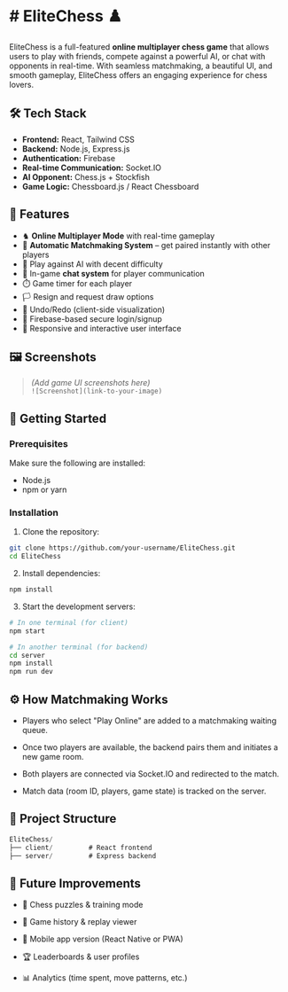 
# # EliteChess ♟️

EliteChess is a full-featured **online multiplayer chess game** that allows users to play with friends, compete against a powerful AI, or chat with opponents in real-time. With seamless matchmaking, a beautiful UI, and smooth gameplay, EliteChess offers an engaging experience for chess lovers.


## 🛠️ Tech Stack
- **Frontend:** React, Tailwind CSS
- **Backend:** Node.js, Express.js
- **Authentication:** Firebase
- **Real-time Communication:** Socket.IO
- **AI Opponent:** Chess.js + Stockfish
- **Game Logic:** Chessboard.js / React Chessboard
## 🔑 Features
- ♞ **Online Multiplayer Mode** with real-time gameplay
- 🤝 **Automatic Matchmaking System** – get paired instantly with other players
- 🤖 Play against AI with decent difficulty
- 💬 In-game **chat system** for player communication
- ⏱️ Game timer for each player
- 🏳️ Resign and request draw options
- 🔄 Undo/Redo (client-side visualization)
- 🔐 Firebase-based secure login/signup
- 📱 Responsive and interactive user interface
## 🖼️ Screenshots
> *(Add game UI screenshots here)*  
> `![Screenshot](link-to-your-image)`
## 🚀 Getting Started

### Prerequisites

Make sure the following are installed:

- Node.js
- npm or yarn

### Installation

1. Clone the repository:

```bash
git clone https://github.com/your-username/EliteChess.git
cd EliteChess
```

2. Install dependencies:
```bash
npm install
```
3. Start the development servers:
```bash
# In one terminal (for client)
npm start

# In another terminal (for backend)
cd server
npm install
npm run dev
```


## ⚙️ How Matchmaking Works
- Players who select "Play Online" are added to a matchmaking waiting queue.

- Once two players are available, the backend pairs them and initiates a new game room.

- Both players are connected via Socket.IO and redirected to the match.

- Match data (room ID, players, game state) is tracked on the server.
## 📂 Project Structure
```csharp
EliteChess/
├── client/         # React frontend
├── server/         # Express backend
```


## 🧠 Future Improvements
- 🧩 Chess puzzles & training mode

- 🎥 Game history & replay viewer

- 📱 Mobile app version (React Native or PWA)

- 🏆 Leaderboards & user profiles

- 📊 Analytics (time spent, move patterns, etc.)
